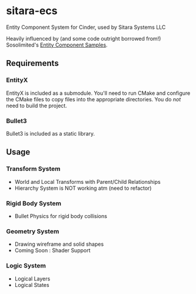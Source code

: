 # sitara-ecs
Entity Component System for Cinder, used by Sitara Systems LLC

Heavily influenced by (and some code outright borrowed from!) Sosolimited's [Entity Component Samples](https://github.com/sosolimited/Entity-Component-Samples).

## Requirements

### EntityX
EntityX is included as a submodule.  You'll need to run CMake and configure the CMake files to copy files into the appropriate directories.  You do *not* need to build the project.

### Bullet3
Bullet3 is included as a static library.

## Usage

### Transform System
- World and Local Transforms with Parent/Child Relationships
- Hierarchy System is NOT working atm (need to refactor)

### Rigid Body System
- Bullet Physics for rigid body collisions

### Geometry System
- Drawing wireframe and solid shapes
- Coming Soon : Shader Support

### Logic System
- Logical Layers
- Logical States
